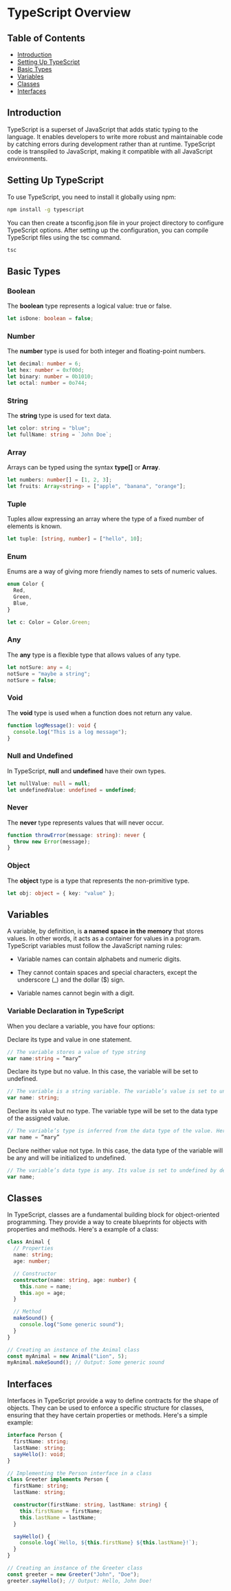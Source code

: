 # TypeScript Overview

## Table of Contents

- [Introduction](#introduction)
- [Setting Up TypeScript](#setting-up-typescript)
- [Basic Types](#basic-types)
- [Variables](#variables)
- [Classes](#classes)
- [Interfaces](#interfaces)

## Introduction

TypeScript is a superset of JavaScript that adds static typing to the language. It enables developers to write more robust and maintainable code by catching errors during development rather than at runtime. TypeScript code is transpiled to JavaScript, making it compatible with all JavaScript environments.

## Setting Up TypeScript

To use TypeScript, you need to install it globally using npm:

```bash
npm install -g typescript
```

You can then create a tsconfig.json file in your project directory to configure TypeScript options. After setting up the configuration, you can compile TypeScript files using the tsc command.

```bash
tsc
```

## Basic Types

### Boolean

The **boolean** type represents a logical value: true or false.

```typescript
let isDone: boolean = false;
```

### Number

The **number** type is used for both integer and floating-point numbers.

```typescript
let decimal: number = 6;
let hex: number = 0xf00d;
let binary: number = 0b1010;
let octal: number = 0o744;
```

### String

The **string** type is used for text data.

```typescript
let color: string = "blue";
let fullName: string = `John Doe`;
```

### Array

Arrays can be typed using the syntax **type[]** or **Array<type>**.

```typescript
let numbers: number[] = [1, 2, 3];
let fruits: Array<string> = ["apple", "banana", "orange"];
```

### Tuple

Tuples allow expressing an array where the type of a fixed number of elements is known.

```typescript
let tuple: [string, number] = ["hello", 10];
```

### Enum

Enums are a way of giving more friendly names to sets of numeric values.

```typescript
enum Color {
  Red,
  Green,
  Blue,
}

let c: Color = Color.Green;
```

### Any

The **any** type is a flexible type that allows values of any type.

```typescript
let notSure: any = 4;
notSure = "maybe a string";
notSure = false;
```

### Void

The **void** type is used when a function does not return any value.

```typescript
function logMessage(): void {
  console.log("This is a log message");
}
```

### Null and Undefined

In TypeScript, **null** and **undefined** have their own types.

```typescript
let nullValue: null = null;
let undefinedValue: undefined = undefined;
```

### Never

The **never** type represents values that will never occur.

```typescript
function throwError(message: string): never {
  throw new Error(message);
}
```

### Object

The **object** type is a type that represents the non-primitive type.

```typescript
let obj: object = { key: "value" };
```

## Variables

A variable, by definition, is **a named space in the memory** that stores values. In other words, it acts as a container for values in a program. TypeScript variables must follow the JavaScript naming rules:

- Variable names can contain alphabets and numeric digits.

- They cannot contain spaces and special characters, except the underscore (\_) and the dollar ($) sign.

- Variable names cannot begin with a digit.

### Variable Declaration in TypeScript

When you declare a variable, you have four options:

Declare its type and value in one statement.

```typescript
// The variable stores a value of type string
var name:string = ”mary”
```

Declare its type but no value. In this case, the variable will be set to undefined.

```typescript
// The variable is a string variable. The variable’s value is set to undefined by default
var name: string;
```

Declare its value but no type. The variable type will be set to the data type of the assigned value.

```typescript
// The variable’s type is inferred from the data type of the value. Here, the variable is of the type string
var name = ”mary”
```

Declare neither value not type. In this case, the data type of the variable will be any and will be initialized to undefined.

```typescript
// The variable’s data type is any. Its value is set to undefined by default.
var name;
```

## Classes

In TypeScript, classes are a fundamental building block for object-oriented programming. They provide a way to create blueprints for objects with properties and methods. Here's a example of a class:

```typescript
class Animal {
  // Properties
  name: string;
  age: number;

  // Constructor
  constructor(name: string, age: number) {
    this.name = name;
    this.age = age;
  }

  // Method
  makeSound() {
    console.log("Some generic sound");
  }
}

// Creating an instance of the Animal class
const myAnimal = new Animal("Lion", 5);
myAnimal.makeSound(); // Output: Some generic sound
```

## Interfaces

Interfaces in TypeScript provide a way to define contracts for the shape of objects. They can be used to enforce a specific structure for classes, ensuring that they have certain properties or methods. Here's a simple example:

```typescript
interface Person {
  firstName: string;
  lastName: string;
  sayHello(): void;
}

// Implementing the Person interface in a class
class Greeter implements Person {
  firstName: string;
  lastName: string;

  constructor(firstName: string, lastName: string) {
    this.firstName = firstName;
    this.lastName = lastName;
  }

  sayHello() {
    console.log(`Hello, ${this.firstName} ${this.lastName}!`);
  }
}

// Creating an instance of the Greeter class
const greeter = new Greeter("John", "Doe");
greeter.sayHello(); // Output: Hello, John Doe!
```
